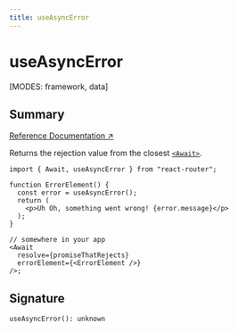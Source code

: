 ```yaml
---
title: useAsyncError
---
```


# useAsyncError

[MODES: framework, data]

## Summary

[Reference Documentation ↗](https://api.reactrouter.com/v7/functions/react_router.useAsyncError.html)

Returns the rejection value from the closest [`<Await>`](../components/Await).

```tsx
import { Await, useAsyncError } from "react-router";

function ErrorElement() {
  const error = useAsyncError();
  return (
    <p>Uh Oh, something went wrong! {error.message}</p>
  );
}

// somewhere in your app
<Await
  resolve={promiseThatRejects}
  errorElement={<ErrorElement />}
/>;
```

## Signature

```tsx
useAsyncError(): unknown 
```

